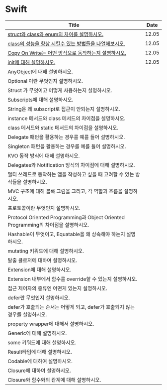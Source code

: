 # Swift

| Title                                                                                                      | Date  |
| ---------------------------------------------------------------------------------------------------------- | ----- |
| [struct와 class와 enum의 차이를 설명하시오.](https://github.com/hogumachu/TIL/blob/main/Swift/Struct_Class_Enum.md)   | 12.05 |
| [class의 성능을 향상 시킬수 있는 방법들을 나열해보시오.](https://github.com/hogumachu/TIL/blob/main/Swift/Class_Performance.md) | 12.05 |
| [Copy On Write는 어떤 방식으로 동작하는지 설명하시오.](https://github.com/hogumachu/TIL/blob/main/Swift/Copy-on-Write.md)   | 12.05 |
| [init에 대해 설명하시오.](https://github.com/hogumachu/TIL/blob/main/Swift/Initialization.md)                      | 12.05 |
| AnyObject에 대해 설명하시오.                                                                                       |       |
| Optional 이란 무엇인지 설명하시오.                                                                                    |       |
| Struct 가 무엇이고 어떻게 사용하는지 설명하시오.                                                                             |       |
| Subscripts에 대해 설명하시오.                                                                                      |       |
| String은 왜 subscript로 접근이 안되는지 설명하시오.                                                                       |       |
| instance 메서드와 class 메서드의 차이점을 설명하시오.                                                                       |       |
| class 메서드와 static 메서드의 차이점을 설명하시오.                                                                         |       |
| Delegate 패턴을 활용하는 경우를 예를 들어 설명하시오.                                                                         |       |
| Singleton 패턴을 활용하는 경우를 예를 들어 설명하시오.                                                                        |       |
| KVO 동작 방식에 대해 설명하시오.                                                                                       |       |
| Delegates와 Notification 방식의 차이점에 대해 설명하시오.                                                                 |       |
| 멀티 쓰레드로 동작하는 앱을 작성하고 싶을 때 고려할 수 있는 방식들을 설명하시오.                                                             |       |
| MVC 구조에 대해 블록 그림을 그리고, 각 역할과 흐름을 설명하시오.                                                                    |       |
| 프로토콜이란 무엇인지 설명하시오.                                                                                         |       |
| Protocol Oriented Programming과 Object Oriented Programming의 차이점을 설명하시오.                                    |       |
| Hashable이 무엇이고, Equatable을 왜 상속해야 하는지 설명하시오.                                                               |       |
| mutating 키워드에 대해 설명하시오.                                                                                    |       |
| 탈출 클로저에 대하여 설명하시오.                                                                                         |       |
| Extension에 대해 설명하시오.                                                                                       |       |
| Extension 내부에서 함수를 override할 수 있는지 설명하시오.                                                                  |       |
| 접근 제어자의 종류엔 어떤게 있는지 설명하시오.                                                                                 |       |
| defer란 무엇인지 설명하시오.                                                                                         |       |
| defer가 호출되는 순서는 어떻게 되고, defer가 호출되지 않는 경우를 설명하시오.                                                          |       |
| property wrapper에 대해서 설명하시오.                                                                               |       |
| Generic에 대해 설명하시오.                                                                                         |       |
| some 키워드에 대해 설명하시오.                                                                                        |       |
| Result타입에 대해 설명하시오.                                                                                        |       |
| Codable에 대하여 설명하시오.                                                                                        |       |
| Closure에 대하여 설명하시오.                                                                                        |       |
| Closure와 함수와의 관계에 대해 설명하시오.                                                                                |       |
